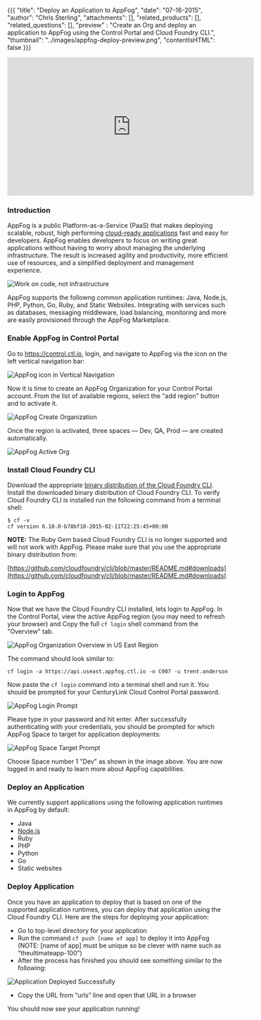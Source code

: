 {{{
  "title": "Deploy an Application to AppFog",
  "date": "07-16-2015",
  "author": "Chris Sterling",
  "attachments": [],
  "related_products": [],
  "related_questions": [],
  "preview" : "Create an Org and deploy an application to AppFog using the Control Portal and Cloud Foundry CLI.",
  "thumbnail": "../images/appfog-deploy-preview.png",
  "contentIsHTML": false
}}}

<iframe width="560" height="315" src="https://www.youtube.com/embed/bsUAX1L3A1Y" frameborder="0" allowfullscreen></iframe>

### Introduction

AppFog is a public Platform-as-a-Service (PaaS) that makes deploying scalable, robust, high performing [cloud-ready applications](http://12factor.net) fast and easy for developers. AppFog enables developers to focus on writing great applications without having to worry about managing the underlying infrastructure. The result is increased agility and productivity, more efficient use of resources, and a simplified deployment and management experience.

![Work on code, not infrastructure](../images/appfog-vs-traditional.png)

AppFog supports the followng common application runtimes: Java, Node.js, PHP, Python, Go, Ruby, and Static Websites. Integrating with services such as databases, messaging middleware, load balancing, monitoring and more are easily provisioned through the AppFog Marketplace.

### Enable AppFog in Control Portal

Go to https://control.ctl.io, login, and navigate to AppFog via the icon on the left vertical navigation bar:

![AppFog icon in Vertical Navigation](../images/appfog-icon-nav.png)

Now it is time to create an AppFog Organization for your Control Portal account. From the list of available regions, select the "add region" button and to activate it.

![AppFog Create Organization](../images/appfog-create-org.png)

Once the region is activated, three spaces &mdash; Dev, QA, Prod &mdash; are created automatically.

![AppFog Active Org](../images/appfog-org-overview.png)

### Install Cloud Foundry CLI

Download the appropriate [binary distribution of the Cloud Foundry CLI](https://github.com/cloudfoundry/cli/blob/master/README.md#downloads). Install the downloaded binary distribution of Cloud Foundry CLI. To verify Cloud Foundry CLI is installed run the following command from a terminal shell:

```
$ cf -v
cf version 6.10.0-b78bf10-2015-02-11T22:25:45+00:00
```

**NOTE:** The Ruby Gem based Cloud Foundry CLI is no longer supported and will not work with AppFog. Please make sure that you use the appropriate binary distribution from:

[https://github.com/cloudfoundry/cli/blob/master/README.md#downloads](https://github.com/cloudfoundry/cli/blob/master/README.md#downloads)

### Login to AppFog

Now that we have the Cloud Foundry CLI installed, lets login to AppFog. In the Control Portal, view the active AppFog region (you may need to refresh your browser) and Copy the full `cf login` shell command from the "Overview" tab.

![AppFog Organization Overview in US East Region](../images/appfog-overview.png)

The command should look similar to:

```
cf login -a https://api.useast.appfog.ctl.io -o C007 -u trent.anderson
```

Now paste the `cf login` command into a terminal shell and run it. You should be prompted for your CenturyLink Cloud Control Portal password.

![AppFog Login Prompt](../images/cf-cli-login-prompt.png)

Please type in your password and hit enter. After successfully authenticating with your credentials, you should be prompted for which AppFog Space to target for application deployments:

![AppFog Space Target Prompt](../images/cf-cli-space-prompt.png)

Choose Space number 1 "Dev" as shown in the image above. You are now logged in and ready to learn more about AppFog capabilities.

### Deploy an Application

We currently support applications using the following application runtimes in AppFog by default:

* Java
* [Node.js](//www.ctl.io/knowledge-base/appfog/deploy-nodejs-application)
* Ruby
* PHP
* Python
* Go
* Static websites

### Deploy Application

Once you have an application to deploy that is based on one of the supported application runtimes, you can deploy that application using the Cloud Foundry CLI. Here are the steps for deploying your application:

* Go to top-level directory for your application
* Run the command `cf push [name of app]` to deploy it into AppFog (NOTE: [name of app] must be unique so be clever with name such as “theultimateapp-100”)
* After the process has finished you should see something similar to the following:

![Application Deployed Successfully](../images/appfog-app-deployed.png)

* Copy the URL from “urls” line and open that URL in a browser

You should now see your application running!
